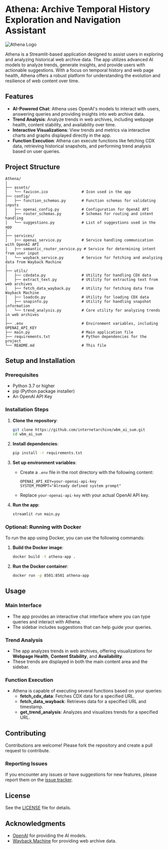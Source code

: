 # Athena: Archive Temporal History Exploration and Navigation Assistant

![Athena Logo](assets/favicon.ico)

Athena is a Streamlit-based application designed to assist users in exploring and analyzing historical web archive data. The app utilizes advanced AI models to analyze trends, generate insights, and provide users with actionable suggestions. With a focus on temporal history and web page health, Athena offers a robust platform for understanding the evolution and resilience of web content over time.

## Features

- **AI-Powered Chat**: Athena uses OpenAI's models to interact with users, answering queries and providing insights into web archive data.
- **Trend Analysis**: Analyze trends in web archives, including webpage health, content stability, and availability over time.
- **Interactive Visualizations**: View trends and metrics via interactive charts and graphs displayed directly in the app.
- **Function Execution**: Athena can execute functions like fetching CDX data, retrieving historical snapshots, and performing trend analysis based on user queries.

## Project Structure

```plaintext
Athena/
│
├── assets/
│   └── favicon.ico               # Icon used in the app
├── config/
│   ├── function_schemas.py       # Function schemas for validating inputs
│   ├── openai_config.py          # Configuration for OpenAI API
│   ├── router_schemas.py         # Schemas for routing and intent handling
│   └── suggestions.py            # List of suggestions used in the app
│
├── services/
│   ├── openai_service.py         # Service handling communication with OpenAI API
│   ├── semantic_router_service.py # Service for determining intent from user input
│   └── wayback_service.py        # Service for fetching and analyzing data from Wayback Machine
│
├── utils/
│   ├── cdxdata.py                # Utility for handling CDX data
│   ├── extract_text.py           # Utility for extracting text from web archives
│   ├── fetch_data_wayback.py     # Utility for fetching data from Wayback Machine
│   ├── loadcdx.py                # Utility for loading CDX data
│   ├── snapinfo.py               # Utility for handling snapshot information
│   └── trend_analysis.py         # Core utility for analyzing trends in web archives
│
├── .env                          # Environment variables, including OPENAI_API_KEY
├── main.py                       # Main application file
├── requirements.txt              # Python dependencies for the project
└── README.md                     # This file
```

## Setup and Installation

### Prerequisites

- Python 3.7 or higher
- pip (Python package installer)
- An OpenAI API Key

### Installation Steps

1. **Clone the repository**:
    ```bash
    git clone https://github.com/internetarchive/wbm_ai_sum.git
    cd wbm_ai_sum
    ```

2. **Install dependencies**:
    ```bash
    pip install -r requirements.txt
    ```

3. **Set up environment variables**:
    - Create a `.env` file in the root directory with the following content:
      ```plaintext
      OPENAI_API_KEY=your-openai-api-key
      SYSTEM_PROMPT="Already defined system prompt"
      ```
    - Replace `your-openai-api-key` with your actual OpenAI API key.

4. **Run the app**:
    ```bash
    streamlit run main.py
    ```

### Optional: Running with Docker

To run the app using Docker, you can use the following commands:

1. **Build the Docker image**:
    ```bash
    docker build -t athena-app .
    ```

2. **Run the Docker container**:
    ```bash
    docker run -p 8501:8501 athena-app
    ```

## Usage

### Main Interface

- The app provides an interactive chat interface where you can type queries and interact with Athena. 
- The sidebar includes suggestions that can help guide your queries.

### Trend Analysis

- The app analyzes trends in web archives, offering visualizations for **Webpage Health**, **Content Stability**, and **Availability**.
- These trends are displayed in both the main content area and the sidebar.

### Function Execution

- Athena is capable of executing several functions based on your queries:
  - **fetch_cdx_data**: Fetches CDX data for a specified URL.
  - **fetch_data_wayback**: Retrieves data for a specified URL and timestamp.
  - **get_trend_analysis**: Analyzes and visualizes trends for a specified URL.

## Contributing

Contributions are welcome! Please fork the repository and create a pull request to contribute.

### Reporting Issues

If you encounter any issues or have suggestions for new features, please report them on the [issue tracker](https://github.com/internetarchive/wbm_ai_sum/issues).

## License
See the [LICENSE](LICENSE) file for details.

## Acknowledgments

- [OpenAI](https://www.openai.com/) for providing the AI models.
- [Wayback Machine](https://archive.org/web/) for providing web archive data.
